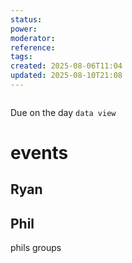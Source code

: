 ```yaml
---
status: 
power: 
moderator: 
reference: 
tags: 
created: 2025-08-06T11:04
updated: 2025-08-10T21:08
---
```



```table-of-contents
```
Due on the day `data view`

# events
## Ryan

## Phil
phils groups
